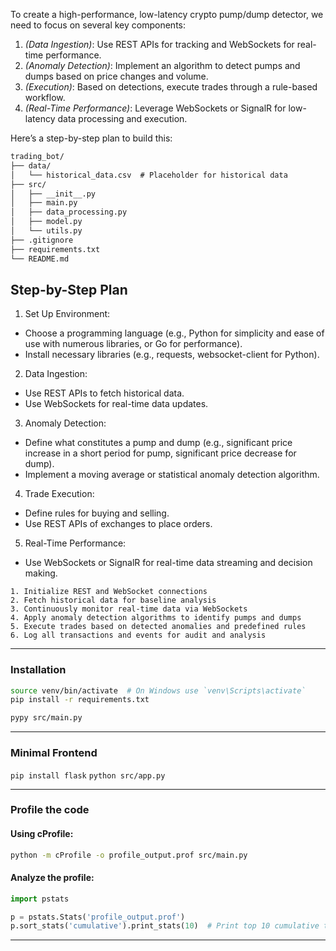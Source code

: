 To create a high-performance, low-latency crypto pump/dump detector, we need to focus on several key components:

1. *(*Data Ingestion*)*: Use REST APIs for tracking and WebSockets for real-time performance.
2. *(*Anomaly Detection*)*: Implement an algorithm to detect pumps and dumps based on price changes and volume.
3. *(*Execution*)*: Based on detections, execute trades through a rule-based workflow.
4. *(*Real-Time Performance*)*: Leverage WebSockets or SignalR for low-latency data processing and execution.

Here’s a step-by-step plan to build this:

```txt
trading_bot/
├── data/
│   └── historical_data.csv  # Placeholder for historical data
├── src/
│   ├── __init__.py
│   ├── main.py
│   ├── data_processing.py
│   ├── model.py
│   └── utils.py
├── .gitignore
├── requirements.txt
└── README.md
```


## Step-by-Step Plan

1. Set Up Environment:

+ Choose a programming language (e.g., Python for simplicity and ease of use with numerous libraries, or Go for performance).
+ Install necessary libraries (e.g., requests, websocket-client for Python).

2. Data Ingestion:

+ Use REST APIs to fetch historical data.
+ Use WebSockets for real-time data updates.

3. Anomaly Detection:

+ Define what constitutes a pump and dump (e.g., significant price increase in a short period for pump, significant price decrease for dump).
+ Implement a moving average or statistical anomaly detection algorithm.

4. Trade Execution:

+ Define rules for buying and selling.
+ Use REST APIs of exchanges to place orders.

5. Real-Time Performance:

+ Use WebSockets or SignalR for real-time data streaming and decision making.

```Pseudocode
1. Initialize REST and WebSocket connections
2. Fetch historical data for baseline analysis
3. Continuously monitor real-time data via WebSockets
4. Apply anomaly detection algorithms to identify pumps and dumps
5. Execute trades based on detected anomalies and predefined rules
6. Log all transactions and events for audit and analysis
```

----------------------

### Installation

```sh
source venv/bin/activate  # On Windows use `venv\Scripts\activate`
pip install -r requirements.txt

pypy src/main.py
```

-----------------------

### Minimal Frontend

`pip install flask`
`python src/app.py`

------------------------

### Profile the code

#### Using cProfile:

```bash
python -m cProfile -o profile_output.prof src/main.py
```

#### Analyze the profile:

```python
import pstats

p = pstats.Stats('profile_output.prof')
p.sort_stats('cumulative').print_stats(10)  # Print top 10 cumulative time functions
```

------------------------

